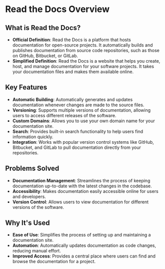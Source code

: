 # Read the Docs Overview

## What is Read the Docs?
- **Official Definition**: Read the Docs is a platform that hosts documentation for open-source projects. It automatically builds and publishes documentation from source code repositories, such as those on GitHub, Bitbucket, or GitLab.
- **Simplified Definition**: Read the Docs is a website that helps you create, host, and manage documentation for your software projects. It takes your documentation files and makes them available online.

## Key Features
- **Automatic Building**: Automatically generates and updates documentation whenever changes are made to the source files.
- **Versioning**: Supports multiple versions of documentation, allowing users to access different releases of the software.
- **Custom Domains**: Allows you to use your own domain name for your documentation site.
- **Search**: Provides built-in search functionality to help users find information quickly.
- **Integration**: Works with popular version control systems like GitHub, Bitbucket, and GitLab to pull documentation directly from your repositories.

## Problems Solved
- **Documentation Management**: Streamlines the process of keeping documentation up-to-date with the latest changes in the codebase.
- **Accessibility**: Makes documentation easily accessible online for users and developers.
- **Version Control**: Allows users to view documentation for different versions of the software.

## Why It's Used
- **Ease of Use**: Simplifies the process of setting up and maintaining a documentation site.
- **Automation**: Automatically updates documentation as code changes, reducing manual effort.
- **Improved Access**: Provides a central place where users can find and browse the documentation for a project.

